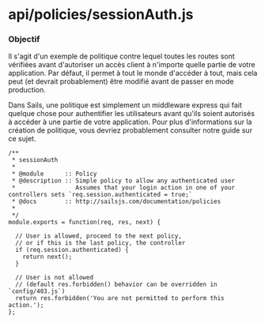 # api/policies/sessionAuth.js
### Objectif
Il s'agit d'un exemple de politique contre lequel toutes les routes sont vérifiées avant d'autoriser un accès client à n'importe quelle partie de votre application. Par défaut, il permet à tout le monde d'accéder à tout, mais cela peut (et devrait probablement) être modifié avant de passer en mode production.

Dans Sails, une politique est simplement un middleware express qui fait quelque chose pour authentifier les utilisateurs avant qu'ils soient autorisés à accéder à une partie de votre application. Pour plus d'informations sur la création de politique, vous devriez probablement consulter notre guide sur ce sujet.

<docmeta name="displayName" value="sessionAuth.js">

```
/**
 * sessionAuth
 *
 * @module      :: Policy
 * @description :: Simple policy to allow any authenticated user
 *                 Assumes that your login action in one of your controllers sets `req.session.authenticated = true;`
 * @docs        :: http://sailsjs.com/documentation/policies
 *
 */
module.exports = function(req, res, next) {

  // User is allowed, proceed to the next policy,
  // or if this is the last policy, the controller
  if (req.session.authenticated) {
    return next();
  }

  // User is not allowed
  // (default res.forbidden() behavior can be overridden in `config/403.js`)
  return res.forbidden('You are not permitted to perform this action.');
};

```
